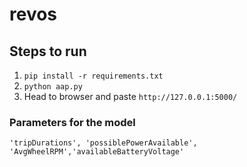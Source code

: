 # revos

## Steps to run
1. `pip install -r requirements.txt`
2. `python aap.py`
3. Head to browser and paste `http://127.0.0.1:5000/`

### Parameters for the model 
`'tripDurations', 'possiblePowerAvailable', 'AvgWheelRPM','availableBatteryVoltage'`
